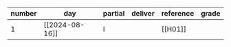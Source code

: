 | number | day            | partial | deliver | reference | grade |
| ------ | -------------- | ------- | ------- | --------- | ----- |
| 1      | [[2024-08-16]] | I       |         | [[H01]]   |       |

